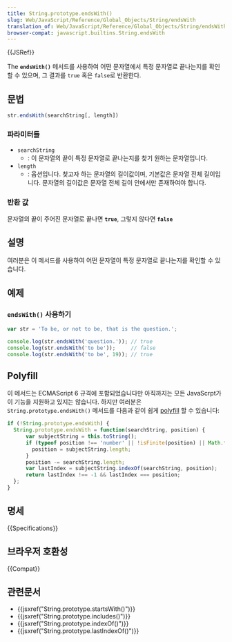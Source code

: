 ```yaml
---
title: String.prototype.endsWith()
slug: Web/JavaScript/Reference/Global_Objects/String/endsWith
translation_of: Web/JavaScript/Reference/Global_Objects/String/endsWith
browser-compat: javascript.builtins.String.endsWith
---
```

{{JSRef}}

The **`endsWith()`** 메서드를 사용하여 어떤 문자열에서 특정 문자열로 끝나는지를 확인할 수 있으며, 그 결과를 `true` 혹은 `false`로 반환한다.

## 문법

```js
str.endsWith(searchString[, length])
```

### 파라미터들

- `searchString`
  - : 이 문자열의 끝이 특정 문자열로 끝나는지를 찾기 원하는 문자열입니다.
- `length`
  - : 옵션입니다. 찾고자 하는 문자열의 길이값이며, 기본값은 문자열 전체 길이입니다. 문자열의 길이값은 문자열 전체 길이 안에서만 존재하여야 합니다.

### 반환 값

문자열의 끝이 주어진 문자열로 끝나면 **`true`**, 그렇지 않다면 **`false`**

## 설명

여러분은 이 메서드를 사용하여 어떤 문자열이 특정 문자열로 끝나는지를 확인할 수 있습니다.

## 예제

### `endsWith()` 사용하기

```js
var str = 'To be, or not to be, that is the question.';

console.log(str.endsWith('question.')); // true
console.log(str.endsWith('to be'));     // false
console.log(str.endsWith('to be', 19)); // true
```

## Polyfill

이 메서드는 ECMAScript 6 규격에 포함되었습니다만 아직까지는 모든 JavaScrpt가 이 기능을 지원하고 있지는 않습니다. 하지만 여러분은 `String.prototype.endsWith()` 메서드를 다음과 같이 쉽게 [polyfill](https://en.wikipedia.org/wiki/Polyfill) 할 수 있습니다:

```js
if (!String.prototype.endsWith) {
  String.prototype.endsWith = function(searchString, position) {
      var subjectString = this.toString();
      if (typeof position !== 'number' || !isFinite(position) || Math.floor(position) !== position || position > subjectString.length) {
        position = subjectString.length;
      }
      position -= searchString.length;
      var lastIndex = subjectString.indexOf(searchString, position);
      return lastIndex !== -1 && lastIndex === position;
  };
}
```

## 명세

{{Specifications}}

## 브라우저 호환성

{{Compat}}

## 관련문서

- {{jsxref("String.prototype.startsWith()")}}
- {{jsxref("String.prototype.includes()")}}
- {{jsxref("String.prototype.indexOf()")}}
- {{jsxref("String.prototype.lastIndexOf()")}}
